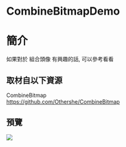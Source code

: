 # CombineBitmapDemo

簡介
==================================
如果對於 組合頭像 有興趣的話, 可以參考看看                                   

取材自以下資源
--------
CombineBitmap                                  
https://github.com/Othershe/CombineBitmap
                          
預覽
--------
<p align="left">
  <img src="https://i.imgur.com/UCJPWBw.png"/>
</p>  

